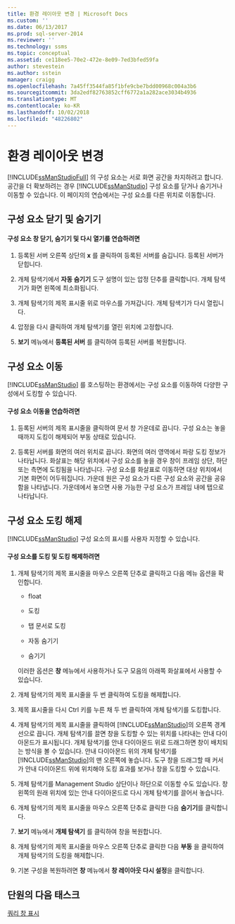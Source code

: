```yaml
---
title: 환경 레이아웃 변경 | Microsoft Docs
ms.custom: ''
ms.date: 06/13/2017
ms.prod: sql-server-2014
ms.reviewer: ''
ms.technology: ssms
ms.topic: conceptual
ms.assetid: ce118ee5-70e2-472e-8e09-7ed3bfed59fa
author: stevestein
ms.author: sstein
manager: craigg
ms.openlocfilehash: 7a45ff3544fa85f1bfe9cbe7bdd00968c004a3b6
ms.sourcegitcommit: 3da2edf82763852cff6772a1a282ace3034b4936
ms.translationtype: MT
ms.contentlocale: ko-KR
ms.lasthandoff: 10/02/2018
ms.locfileid: "48226802"
---
```

# <a name="change-the-environment-layout"></a>환경 레이아웃 변경
  [!INCLUDE[ssManStudioFull](../../includes/ssmanstudiofull-md.md)] 의 구성 요소는 서로 화면 공간을 차지하려고 합니다. 공간을 더 확보하려는 경우 [!INCLUDE[ssManStudio](../../includes/ssmanstudio-md.md)] 구성 요소를 닫거나 숨기거나 이동할 수 있습니다. 이 페이지의 연습에서는 구성 요소를 다른 위치로 이동합니다.  
  
## <a name="closing-and-hiding-components"></a>구성 요소 닫기 및 숨기기  
  
#### <a name="to-practice-closing-hiding-and-reopening-component-windows"></a>구성 요소 창 닫기, 숨기기 및 다시 열기를 연습하려면  
  
1.  등록된 서버 오른쪽 상단의 **x** 를 클릭하여 등록된 서버를 숨깁니다. 등록된 서버가 닫힙니다.  
  
2.  개체 탐색기에서 **자동 숨기기** 도구 설명이 있는 압정 단추를 클릭합니다. 개체 탐색기가 화면 왼쪽에 최소화됩니다.  
  
3.  개체 탐색기의 제목 표시줄 위로 마우스를 가져갑니다. 개체 탐색기가 다시 열립니다.  
  
4.  압정을 다시 클릭하여 개체 탐색기를 열린 위치에 고정합니다.  
  
5.  **보기** 메뉴에서 **등록된 서버** 를 클릭하여 등록된 서버를 복원합니다.  
  
## <a name="moving-components"></a>구성 요소 이동  
 [!INCLUDE[ssManStudio](../../includes/ssmanstudio-md.md)] 를 호스팅하는 환경에서는 구성 요소를 이동하여 다양한 구성에서 도킹할 수 있습니다.  
  
#### <a name="to-practice-moving-components"></a>구성 요소 이동을 연습하려면  
  
1.  등록된 서버의 제목 표시줄을 클릭하여 문서 창 가운데로 끕니다. 구성 요소는 놓을 때까지 도킹이 해제되어 부동 상태로 있습니다.  
  
2.  등록된 서버를 화면의 여러 위치로 끕니다. 화면의 여러 영역에서 파랑 도킹 정보가 나타납니다. 화살표는 해당 위치에서 구성 요소를 놓을 경우 창이 프레임 상단, 하단 또는 측면에 도킹됨을 나타냅니다. 구성 요소를 화살표로 이동하면 대상 위치에서 기본 화면이 어두워집니다. 가운데 원은 구성 요소가 다른 구성 요소와 공간을 공유함을 나타냅니다. 가운데에서 놓으면 사용 가능한 구성 요소가 프레임 내에 탭으로 나타납니다.  
  
## <a name="undocking-components"></a>구성 요소 도킹 해제  
 [!INCLUDE[ssManStudio](../../includes/ssmanstudio-md.md)] 구성 요소의 표시를 사용자 지정할 수 있습니다.  
  
#### <a name="to-dock-and-undock-components"></a>구성 요소를 도킹 및 도킹 해제하려면  
  
1.  개체 탐색기의 제목 표시줄을 마우스 오른쪽 단추로 클릭하고 다음 메뉴 옵션을 확인합니다.  
  
    -   float  
  
    -   도킹  
  
    -   탭 문서로 도킹  
  
    -   자동 숨기기  
  
    -   숨기기  
  
     이러한 옵션은 **창** 메뉴에서 사용하거나 도구 모음의 아래쪽 화살표에서 사용할 수 있습니다.  
  
2.  개체 탐색기의 제목 표시줄을 두 번 클릭하여 도킹을 해제합니다.  
  
3.  제목 표시줄을 다시 Ctrl 키를 누른 채 두 번 클릭하여 개체 탐색기를 도킹합니다.  
  
4.  개체 탐색기의 제목 표시줄을 클릭하여 [!INCLUDE[ssManStudio](../../includes/ssmanstudio-md.md)]의 오른쪽 경계선으로 끕니다. 개체 탐색기를 끌면 창을 도킹할 수 있는 위치를 나타내는 안내 다이아몬드가 표시됩니다. 개체 탐색기를 안내 다이아몬드 위로 드래그하면 창이 배치되는 방식을 볼 수 있습니다. 안내 다이아몬드 위의 개체 탐색기를 [!INCLUDE[ssManStudio](../../includes/ssmanstudio-md.md)]의 맨 오른쪽에 놓습니다. 도구 창을 드래그할 때 커서가 안내 다이아몬드 위에 위치해야 도킹 효과를 보거나 창을 도킹할 수 있습니다.  
  
5.  개체 탐색기를 Management Studio 상단이나 하단으로 이동할 수도 있습니다. 창 왼쪽의 원래 위치에 있는 안내 다이아몬드로 다시 개체 탐색기를 끌어서 놓습니다.  
  
6.  개체 탐색기의 제목 표시줄을 마우스 오른쪽 단추로 클릭한 다음 **숨기기**를 클릭합니다.  
  
7.  **보기** 메뉴에서 **개체 탐색기** 를 클릭하여 창을 복원합니다.  
  
8.  개체 탐색기의 제목 표시줄을 마우스 오른쪽 단추로 클릭한 다음 **부동** 을 클릭하여 개체 탐색기의 도킹을 해제합니다.  
  
9. 기본 구성을 복원하려면 **창** 메뉴에서 **창 레이아웃 다시 설정**을 클릭합니다.  
  
## <a name="next-task-in-lesson"></a>단원의 다음 태스크  
 [쿼리 창 표시](lesson-1-4-display-the-query-window.md)  
  
  
